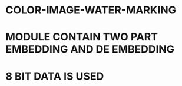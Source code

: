 # COLOR-IMAGE-WATER-MARKING
# MODULE CONTAIN TWO PART EMBEDDING AND DE EMBEDDING 
# 8 BIT DATA IS USED
